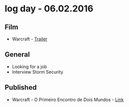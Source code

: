 # log day - 06.02.2016

## Film

- Warcraft - [Trailer](https://www.youtube.com/watch?v=jvtZ66ELxLo)


## General 

- Looking for a job
- Interview Storm Security


## Published

- Warcraft - O Primeiro Encontro de Dois Mundos - [Link](http://imhomovies.com.br/opinions/em-cartaz/warcraft/)
